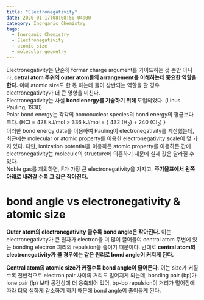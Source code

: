 ```yaml
---
title: "Electronegativity"
date: 2020-01-17T08:08:50-04:00
category: Inorganic Chemistry
tags:
  - Inorganic Chemistry
  - Electronegativity
  - atomic size
  - molecular geometry
---
```


Electronegativity는 단순히 formar charge argument를 가이드하는 것 뿐만 아니라, __cetral atom 주위의 outer atom들의 arrangement를 이해하는데 중요한 역할을 한다.__ 
이때 atomic size도 한 몫 하는데 둘이 상반되는 역할을 할 경우 electronegativity가 더 큰 영향을 미친다.  
Electronegativity는 사실 __bond energy를 기술하기 위해__ 도입되었다. (Linus Pauling, 1930)  
Polar bond energy는 각각의 homonuclear species의 bond energy의 평균보다 크다. (HCl = 428 kJ/mol > 336 kJ/mol = { 432 (H<sub>2</sub>) + 240 (Cl<sub>2</sub>) }  
이러한 bond energy data를 이용하여 Pauling이 electronegativity를 계산했는데, 최근에는 molecular or atomic property를 이용한 electronegativity scale이 몇 가지 있다. 다만, ionization potential을 이용하든 atomic property를 이용하든 간에 electronegativity는 molecule의 structure에 의존하기 때문에 실제 값은 달라질 수 있다.  
Noble gas를 제외하면, F가 가장 큰 electronegativity을 가지고, __주기율표에서 왼쪽 아래로 내려갈 수록 그 값은 작아진다.__  

# bond angle vs electronegativity & atomic size
__Outer atom의 electronegativity 클수록 bond angle은 작아진다.__ 
이는 electronegativity가 큰 원자가 electron을 더 많이 끌어들여 central atom 주변에 있는 bonding electron 끼리의 repulsion을 줄이기 때문이다.
반대로 __central atom의 electronegativity가 클 경우에는 같은 원리로 bond angle이 커지게 된다.__  

__Central atom의 atomic size가 커질수록 bond angle이 줄어든다.__ 
이는 size가 커질수록 전반적으로 electron pair 사이의 거리도 멀어지게 되는데, bonding pair (bp)가 lone pair (lp) 보다  공간상에 더 응축되어 있어, bp-bp repulsion이 거리가 멀어짐에 따라 더욱 심하게 감소하기 하기 때문에 bond angle이 줄어들게 된다. 


